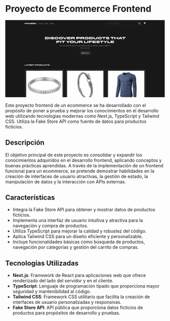 # Proyecto de Ecommerce Frontend

![FakeSH](public/screenshot.jpg)

Este proyecto frontend de un ecommerce se ha desarrollado con el propósito de poner a prueba y mejorar los conocimientos en el desarrollo web utilizando tecnologías modernas como Next.js, TypeScript y Tailwind CSS. Utiliza la Fake Store API como fuente de datos para productos ficticios.

## Descripción

El objetivo principal de este proyecto es consolidar y expandir los conocimientos adquiridos en el desarrollo frontend, aplicando conceptos y buenas prácticas aprendidas. A través de la implementación de un frontend funcional para un ecommerce, se pretende demostrar habilidades en la creación de interfaces de usuario atractivas, la gestión de estado, la manipulación de datos y la interacción con APIs externas.

## Características

- Integra la Fake Store API para obtener y mostrar datos de productos ficticios.
- Implementa una interfaz de usuario intuitiva y atractiva para la navegación y compra de productos.
- Utiliza TypeScript para mejorar la calidad y robustez del código.
- Aplica Tailwind CSS para un diseño eficiente y personalizable.
- Incluye funcionalidades básicas como búsqueda de productos, navegación por categorías y gestión del carrito de compras.

## Tecnologías Utilizadas

- **Next.js**: Framework de React para aplicaciones web que ofrece renderizado del lado del servidor y en el cliente.
- **TypeScript**: Lenguaje de programación tipado que proporciona mayor seguridad y mantenibilidad al código.
- **Tailwind CSS**: Framework CSS utilitario que facilita la creación de interfaces de usuario personalizadas y responsivas.
- **Fake Store API**: API pública que proporciona datos ficticios de productos para propósitos de desarrollo y pruebas.
